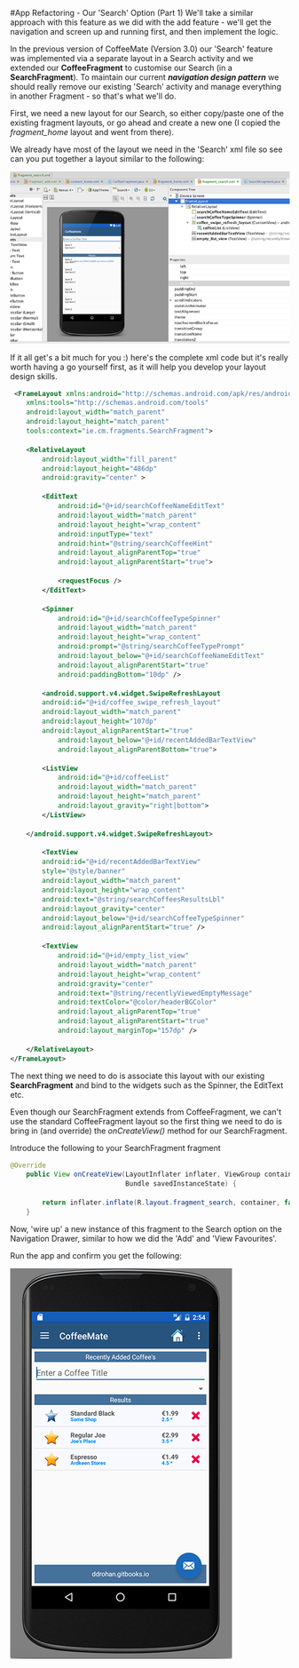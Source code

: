 #App Refactoring - Our 'Search' Option (Part 1)
We'll take a similar approach with this feature as we did with the add feature - we'll get the navigation and screen up and running first, and then implement the logic.

In the previous version of CoffeeMate (Version 3.0) our 'Search' feature was implemented via a separate layout in a Search activity and we extended our <b>CoffeeFragment</b> to customise our Search (in a <b>SearchFragment</b>). To maintain our current <b><i>navigation design pattern</i></b> we should really remove our existing 'Search' activity and manage everything in another Fragment - so that's what we'll do.

First, we need a new layout for our Search, so either copy/paste one of the existing fragment layouts, or go ahead and create a new one (I copied the <i>fragment_home</i> layout and went from there).

We already have most of the layout we need in the 'Search' xml file so see can you put together a layout similar to the following:

![](../img/lab506.png)

If it all get's a bit much for you :) here's the complete xml code but it's really worth having a go yourself first, as it will help you develop your layout design skills.

~~~xml
 <FrameLayout xmlns:android="http://schemas.android.com/apk/res/android"
    xmlns:tools="http://schemas.android.com/tools"
    android:layout_width="match_parent"
    android:layout_height="match_parent"
    tools:context="ie.cm.fragments.SearchFragment">

    <RelativeLayout
        android:layout_width="fill_parent"
        android:layout_height="486dp"
        android:gravity="center" >

        <EditText
            android:id="@+id/searchCoffeeNameEditText"
            android:layout_width="match_parent"
            android:layout_height="wrap_content"
            android:inputType="text"
            android:hint="@string/searchCoffeeHint"
            android:layout_alignParentTop="true"
            android:layout_alignParentStart="true">

            <requestFocus />
        </EditText>

        <Spinner
            android:id="@+id/searchCoffeeTypeSpinner"
            android:layout_width="match_parent"
            android:layout_height="wrap_content"
            android:prompt="@string/searchCoffeeTypePrompt"
            android:layout_below="@+id/searchCoffeeNameEditText"
            android:layout_alignParentStart="true"
            android:paddingBottom="10dp" />

        <android.support.v4.widget.SwipeRefreshLayout
        android:id="@+id/coffee_swipe_refresh_layout"
        android:layout_width="match_parent"
        android:layout_height="107dp"
        android:layout_alignParentStart="true"
            android:layout_below="@+id/recentAddedBarTextView"
            android:layout_alignParentBottom="true">

        <ListView
            android:id="@+id/coffeeList"
            android:layout_width="match_parent"
            android:layout_height="match_parent"
            android:layout_gravity="right|bottom">
        </ListView>

    </android.support.v4.widget.SwipeRefreshLayout>

        <TextView
        android:id="@+id/recentAddedBarTextView"
        style="@style/banner"
        android:layout_width="match_parent"
        android:layout_height="wrap_content"
        android:text="@string/searchCoffeesResultsLbl"
        android:layout_gravity="center"
        android:layout_below="@+id/searchCoffeeTypeSpinner"
        android:layout_alignParentStart="true" />

        <TextView
            android:id="@+id/empty_list_view"
            android:layout_width="match_parent"
            android:layout_height="wrap_content"
            android:gravity="center"
            android:text="@string/recentlyViewedEmptyMessage"
            android:textColor="@color/headerBGColor"
            android:layout_alignParentTop="true"
            android:layout_alignParentStart="true"
            android:layout_marginTop="157dp" />

    </RelativeLayout>
</FrameLayout>

~~~

The next thing we need to do is associate this layout with our existing <b>SearchFragment</b> and bind to the widgets such as the Spinner, the EditText etc.

Even though our SearchFragment extends from CoffeeFragment, we can't use the standard CoffeeFragment layout so the first thing we need to do is bring in (and override) the <i>onCreateView()</i> method for our SearchFragment.

Introduce the following to your SearchFragment fragment

~~~java
@Override
	public View onCreateView(LayoutInflater inflater, ViewGroup container,
							 Bundle savedInstanceState) {

		return inflater.inflate(R.layout.fragment_search, container, false);
	}

~~~

Now, 'wire up' a new instance of this fragment to the Search option on the Navigation Drawer, similar to how we did the 'Add' and 'View Favourites'.

Run the app and confirm you get the following:

![](../img/lab507.png)